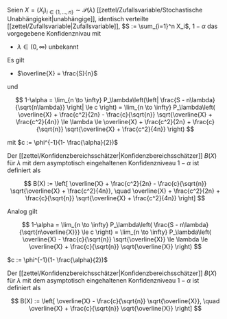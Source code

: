 Seien $X = (X_i)_{i \in \{ 1, \dots, n \}} \sim \mathscr{P}(\lambda)$ [[zettel/Zufallsvariable/Stochastische Unabhängigkeit|unabhängige]], identisch verteilte [[zettel/Zufallsvariable|Zufallsvariable]], $S := \sum_{i=1}^n X_i$, $1-\alpha$ das vorgegebene Konfidenznivau mit
- $\lambda \in (0, \infty)$ unbekannt

Es gilt
- $\overline{X} = \frac{S}{n}$

und

$$
	1-\alpha = \lim_{n \to \infty} P_\lambda\left(\left| \frac{S - n\lambda}{\sqrt{n\lambda}} \right| \le c \right) = \lim_{n \to \infty} P_\lambda\left( \overline{X} + \frac{c^2}{2n} - \frac{c}{\sqrt{n}} \sqrt{\overline{X} + \frac{c^2}{4n}} \le \lambda \le \overline{X} + \frac{c^2}{2n} + \frac{c}{\sqrt{n}} \sqrt{\overline{X} + \frac{c^2}{4n}} \right)
$$

mit
$c := \phi^{-1}(1- \frac{\alpha}{2})$

Der [[zettel/Konfidenzbereichsschätzer|Konfidenzbereichsschätzer]] $B(X)$ für $\lambda$ mit dem asymptotisch eingehaltenen Konfidenzniveau $1-\alpha$ ist definiert als

$$
	B(X) := \left[ \overline{X} + \frac{c^2}{2n} - \frac{c}{\sqrt{n}} \sqrt{\overline{X} + \frac{c^2}{4n}}, \quad \overline{X} + \frac{c^2}{2n} + \frac{c}{\sqrt{n}} \sqrt{\overline{X} + \frac{c^2}{4n}} \right]
$$

Analog gilt

$$
	1-\alpha = \lim_{n \to \infty} P_\lambda\left( \frac{S - n\lambda}{\sqrt{n\overline{X}}} \le c \right) = \lim_{n \to \infty} P_\lambda\left( \overline{X} - \frac{c}{\sqrt{n}} \sqrt{\overline{X}} \le \lambda \le \overline{X} + \frac{c}{\sqrt{n}} \sqrt{\overline{X}} \right)
$$

$c := \phi^{-1}(1- \frac{\alpha}{2})$

Der [[zettel/Konfidenzbereichsschätzer|Konfidenzbereichsschätzer]] $B(X)$ für $\lambda$ mit dem asymptotisch eingehaltenen Konfidenzniveau $1-\alpha$ ist definiert als

$$
	B(X) := \left[ \overline{X} - \frac{c}{\sqrt{n}} \sqrt{\overline{X}}, \quad \overline{X} + \frac{c}{\sqrt{n}} \sqrt{\overline{X}} \right]
$$
